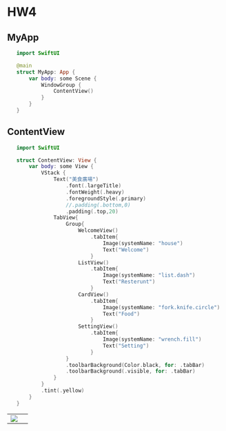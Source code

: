 <h1>HW4</h1>
<table>
  <tr>
    <td>
      <img src="http://raw.githubusercontent.com/cyt228/Yzu-SwiftUI-1101547/main/IMG_0491.gif">
    </td>
    <td>
      <tr>
    <h2>MyApp</h2>
      
 ```swift
    import SwiftUI

    @main
    struct MyApp: App {
        var body: some Scene {
            WindowGroup {
                ContentView()
            }
        }
    }
 ```
</tr>
<tr>
     <h2>ContentView</h2>
    
 ```swift
    import SwiftUI

    struct ContentView: View {
        var body: some View {
            VStack {
                Text("美食廣場")
                    .font(.largeTitle)
                    .fontWeight(.heavy)
                    .foregroundStyle(.primary)
                    //.padding(.bottom,0)
                    .padding(.top,20)
                TabView{
                    Group{
                        WelcomeView()
                            .tabItem{
                                Image(systemName: "house")
                                Text("Welcome")
                            }
                        ListView()
                            .tabItem{
                                Image(systemName: "list.dash")
                                Text("Resterunt")
                            }
                        CardView()
                            .tabItem{
                                Image(systemName: "fork.knife.circle")
                                Text("Food")
                            }
                        SettingView()
                            .tabItem{
                                Image(systemName: "wrench.fill")
                                Text("Setting")
                            }
                    }
                    .toolbarBackground(Color.black, for: .tabBar)
                    .toolbarBackground(.visible, for: .tabBar)
                }
            }
            .tint(.yellow)
        }
    }
 ```
</tr>

   </td>
  </tr>
</table>
